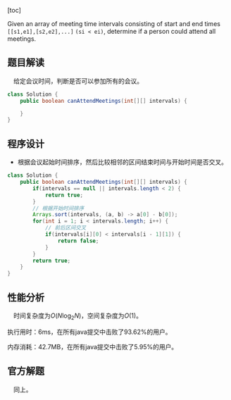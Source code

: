 [toc]

Given an array of meeting time intervals consisting of start and end times `[[s1,e1],[s2,e2],...]` `(si < ei)`, determine if a person could attend all meetings.



## 题目解读

&emsp;给定会议时间，判断是否可以参加所有的会议。

```java
class Solution {
    public boolean canAttendMeetings(int[][] intervals) {

    }
}
```

## 程序设计

* 根据会议起始时间排序，然后比较相邻的区间结束时间与开始时间是否交叉。

```java
class Solution {
    public boolean canAttendMeetings(int[][] intervals) {
        if(intervals == null || intervals.length < 2) {
            return true;
        }
        // 根据开始时间排序
        Arrays.sort(intervals, (a, b) -> a[0] - b[0]);
        for(int i = 1; i < intervals.length; i++) {
            // 前后区间交叉
            if(intervals[i][0] < intervals[i - 1][1]) {
                return false;
            }
        }
        return true;
    }
}
```

## 性能分析

&emsp;时间复杂度为$O(N\log_2N)$，空间复杂度为$O(1)$。

执行用时：6ms，在所有java提交中击败了93.62%的用户。

内存消耗：42.7MB，在所有java提交中击败了5.95%的用户。

## 官方解题

&emsp;同上。